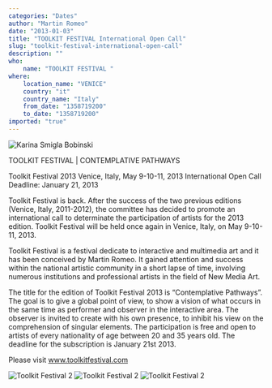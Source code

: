 ```yaml
---
categories: "Dates"
author: "Martin Romeo"
date: "2013-01-03"
title: "TOOLKIT FESTIVAL International Open Call"
slug: "toolkit-festival-international-open-call"
description: ""
who: 
    name: "TOOLKIT FESTIVAL "
where: 
    location_name: "VENICE"
    country: "it"
    country_name: "Italy"
    from_date: "1358719200"
    to_date: "1358719200"
imported: "true"
---
```



![Karina Smigla Bobinski](flyer_2_Pagina_1.jpg) 


TOOLKIT FESTIVAL | CONTEMPLATIVE PATHWAYS

Toolkit Festival 2013
Venice, Italy, May 9-10-11, 2013
International Open Call
Deadline: January 21, 2013

Toolkit Festival is back. After the success of the two previous editions (Venice, Italy, 2011-2012), the committee has decided to promote an international call to determinate the participation of artists for the 2013 edition. Toolkit Festival will be held once again in Venice, Italy, on May 9-10-11, 2013.

Toolkit Festival is a festival dedicate to interactive and multimedia art and it has been conceived by Martin Romeo. It gained attention and success within the national artistic community in a short lapse of time, involving numerous institutions and professional artists in the field of New Media Art.

The title for the edition of Toolkit Festival 2013 is “Contemplative Pathways”. The goal is to give a global point of view, to show a vision of what occurs in the same time as performer and observer in the interactive area. The observer is invited to create with his own presence, to inhibit his view on the comprehension of singular elements.
The participation is free and open to artists of every nationality of age between 20 and 35 years old. The deadline for the subscription is January 21st 2013.

Please visit www.toolkitfestival.com


![Toolkit Festival 2](IMG_6942.jpg) 
![Toolkit Festival 2](P5049438.jpg) 
![Toolkit Festival 2](People_JessicaTedesco.jpg) 












